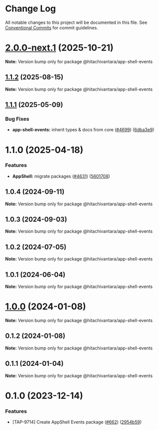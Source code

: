 # Change Log

All notable changes to this project will be documented in this file.
See [Conventional Commits](https://conventionalcommits.org) for commit guidelines.

# [2.0.0-next.1](https://github.com/lumada-design/hv-uikit-react/compare/@hitachivantara/app-shell-events@1.1.2...@hitachivantara/app-shell-events@2.0.0-next.1) (2025-10-21)

**Note:** Version bump only for package @hitachivantara/app-shell-events

## [1.1.2](https://github.com/lumada-design/hv-uikit-react/compare/@hitachivantara/app-shell-events@1.1.1...@hitachivantara/app-shell-events@1.1.2) (2025-08-15)

**Note:** Version bump only for package @hitachivantara/app-shell-events

## [1.1.1](https://github.com/lumada-design/hv-uikit-react/compare/@hitachivantara/app-shell-events@1.1.0...@hitachivantara/app-shell-events@1.1.1) (2025-05-09)

### Bug Fixes

- **app-shell-events:** inherit types & docs from core ([#4699](https://github.com/lumada-design/hv-uikit-react/issues/4699)) ([6dba3e9](https://github.com/lumada-design/hv-uikit-react/commit/6dba3e9c3b198fc32936295570d88a7264b99426))

# 1.1.0 (2025-04-18)

### Features

- **AppShell:** migrate packages ([#4631](https://github.com/lumada-design/hv-uikit-react/issues/4631)) ([5601708](https://github.com/lumada-design/hv-uikit-react/commit/560170844dcc962308a6945f40a9e7c13e131a39))

## 1.0.4 (2024-09-11)

**Note:** Version bump only for package @hitachivantara/app-shell-events

## 1.0.3 (2024-09-03)

**Note:** Version bump only for package @hitachivantara/app-shell-events

## 1.0.2 (2024-07-05)

**Note:** Version bump only for package @hitachivantara/app-shell-events

## 1.0.1 (2024-06-04)

**Note:** Version bump only for package @hitachivantara/app-shell-events

# [1.0.0](https://github.com/lumada-design/hv-app-shell/compare/@hitachivantara/app-shell-events@0.1.2...@hitachivantara/app-shell-events@1.0.0) (2024-01-08)

**Note:** Version bump only for package @hitachivantara/app-shell-events

## 0.1.2 (2024-01-08)

**Note:** Version bump only for package @hitachivantara/app-shell-events

## 0.1.1 (2024-01-04)

**Note:** Version bump only for package @hitachivantara/app-shell-events

# 0.1.0 (2023-12-14)

### Features

- [TAP-9714] Create AppShell Events package ([#662](https://github.com/lumada-design/hv-app-shell/issues/662)) ([2954b59](https://github.com/lumada-design/hv-app-shell/commit/2954b5919e83bd86c8bff3c97cf2124f8f098fbe))
